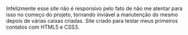 Infelizmente esse site não é responsivo pelo fato de não me atentar para isso no começo do projeto,
tornando inviável a manutenção do mesmo depois de várias caixas criadas. Site criado para testar 
meus primeiros contatos com HTML5 e CSS3.
